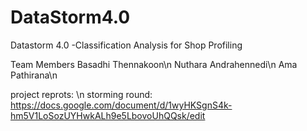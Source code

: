 # DataStorm4.0
Datastorm 4.0 -Classification Analysis for Shop Profiling




Team Members
      	    Basadhi Thennakoon\n
	    Nuthara Andrahennedi\n
	    Ama Pathirana\n
      	
      
project reprots: \n
  storming round: https://docs.google.com/document/d/1wyHKSgnS4k-hm5V1LoSozUYHwkALh9e5LbovoUhQQsk/edit
